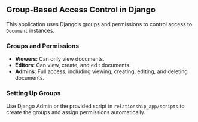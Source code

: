 ## Group-Based Access Control in Django

This application uses Django’s groups and permissions to control access to `Document` instances.

### Groups and Permissions
- **Viewers**: Can only view documents.
- **Editors**: Can view, create, and edit documents.
- **Admins**: Full access, including viewing, creating, editing, and deleting documents.

### Setting Up Groups
Use Django Admin or the provided script in `relationship_app/scripts` to create the groups and assign permissions automatically.
